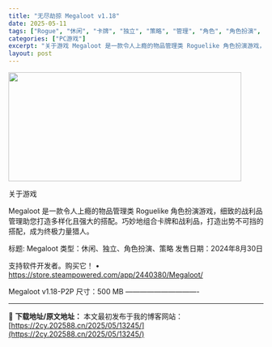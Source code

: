 ```yaml
---
title: "无尽劫掠 Megaloot v1.18"
date: 2025-05-11
tags: ["Rogue", "休闲", "卡牌", "独立", "策略", "管理", "角色", "角色扮演", "软件"]
categories: ["PC游戏"]
excerpt: "关于游戏 Megaloot 是一款令人上瘾的物品管理类 Roguelike 角色扮演游戏，细致的战利品管理助您打造多样化且强大的搭配。巧妙地组合卡牌和战利品，打造出势不可挡的搭配，成为终极力量猎人。 标题: Megaloot 类型：休闲、独立、角色扮演、策略 发售日期：2024年8月30日 支持软件&hellip;"
layout: post
---
```


<img class="aligncenter size-full wp-image-13246" src="https://2cy.202588.cn/wp-content/uploads/2025/05/202505110512384.webp" alt="" width="460" height="215" />

关于游戏

Megaloot 是一款令人上瘾的物品管理类 Roguelike 角色扮演游戏，细致的战利品管理助您打造多样化且强大的搭配。巧妙地组合卡牌和战利品，打造出势不可挡的搭配，成为终极力量猎人。

标题: Megaloot
类型：休闲、独立、角色扮演、策略
发售日期：2024年8月30日

支持软件开发者。购买它！
• https://store.steampowered.com/app/2440380/Megaloot/

Megaloot v1.18-P2P
尺寸：500 MB
——————————-

---
📖 **下载地址/原文地址：** 本文最初发布于我的博客网站：[https://2cy.202588.cn/2025/05/13245/](https://2cy.202588.cn/2025/05/13245/)
